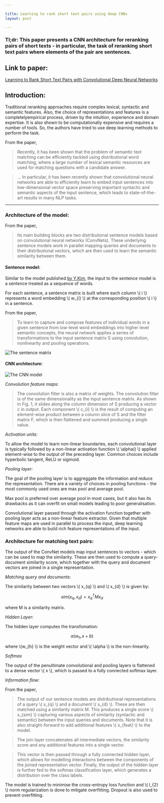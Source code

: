 ```yaml
---

title: Learning to rank short text pairs using deep CNNs
layout: post

---
```


### Tl;dr: This paper presents a CNN architecture for reranking pairs of short texts - in particular, the task of reranking short text pairs where elements of the pair are sentences.


## Link to paper: 

[Learning to Rank Short Text Pairs with Convolutional Deep Neural Networks](https://pdfs.semanticscholar.org/73d8/26d4c2363701b88e3e234fe3b8756c0f9671.pdf)

## Introduction:

Traditional reranking approaches require complex lexical, syntactic and semantic features.
Also, the choice of representations and features is a completelyempirical process, driven by the intuition, experience and
domain expertise. It is also shown to be computationally expensive and requires a number of tools. So, the authors have tried
to use deep learning methods to perform the task. 

From the paper,

> Recently, it has been shown that the problem of semantic text
matching can be efficiently tackled using distributional word matching,
where a large number of lexical semantic resources are used for
matching questions with a candidate answer.

> ... In particular, it has been recently shown that convolutional neural networks are able
to efficiently learn to embed input sentences into low-dimensional
vector space preserving important syntactic and semantic aspects of
the input sentence, which leads to state-of-the-art results in many
NLP tasks.

___

### Architecture of the model:

From the paper,

> Its main building blocks are two distributional sentence
models based on convolutional neural networks (ConvNets). These
underlying sentence models work in parallel mapping queries and
documents to their distributional vectors, which are then used to
learn the semantic similarity between them.

#### Sentence model:

Similar to the model published [by Y.Kim](http://www.aclweb.org/anthology/D14-1181), 
the input to the sentence model is a sentence treated as a sequence of words.

For each sentence, a sentence matrix is built where each column \\( i \\) represents a word embedding \\( w\_{i} \\) at the corresponding position \\( i \\) in a sentence.

From the paper,

>To learn to capture and compose features of individual words in a
given sentence from low-level word embeddings into higher level
semantic concepts, the neural network applies a series of transformations
to the input sentence matrix S using convolution, nonlinearity
and pooling operations.

![The sentence matrix](http://i.imgur.com/IFgZOyR.png)

#### CNN architecture:

![The CNN model](http://i.imgur.com/b6XY9Fw.png)

*Convolution feature maps:*

>The convolution filter is also a matrix of weights. 
The convolution filter is of the same dimensionality as the input sentence
matrix. As shown in Fig. 1, it slides along the column dimension
of S producing a vector c in output. Each component
\\( c\_{i} \\) is the result of computing an element-wise product between a
column slice of S and the filter matrix F, which is then flattened
and summed producing a single value.

*Activation units:*

To allow the model to learn non-linear boundaries, each
convolutional layer is typically followed by a non-linear activation
function \\( \alpha() \\) applied element-wise to the output of the preceding
layer. Common choices include hyperbolic tangent, ReLU or sigmoid.

*Pooling layer:*

The goal of the pooling layer is to aggreggate the information and
reduce the representation. There are a variety of choices in pooling functions -
the most commonly used ones are max pool and average pool.

Max pool is preferred over average pool in most cases, but it also has its drawbacks
as it can overfit on small models leading to poor generalisation. 

Convolutional layer passed through the activation function together with 
pooling layer acts as a non-linear feature extractor.
Given that multiple feature maps are used in parallel to process
the input, deep learning networks are able to build rich feature representations
of the input.

### Architecture for matching text pairs:

The output of the ConvNet models map input sentences to vectors - which can 
be used to map the similarity. These are then used to compute a query-document
similarity score, which together with the query and document vectors 
are joined in a single representation.

*Matching query and documents*:

The similarity between two vectors \\( x\_{q} \\) and \\( x\_{d} \\) is given by: 

  $$ sim(x_{q}, x_{d}) = x_{q}^TMx_{d} $$ 

where M is a similarity matrix. 
  
*Hidden Layer*:

The hidden layer computes the transfomation:
  
  $$ \alpha(w_{h}.x + b) $$
  
  where \\(w\_{h} \\) is the weight vector and \\( \alpha \\) is the non-linearity.
  
*Softmax*
  
The output of the penultimate convolutional and pooling layers
is flattened to a dense vector \\( x \\), which is passed to a fully connected
softmax layer.

*Information flow*:

From the paper,

>The output of our sentence models are distributional
representations of a query \\( x\_{q} \\) and a document \\( x\_{d} \\). These are then
matched using a similarity matrix M. This produces
a single score \\( x\_{sim} \\) capturing various aspects of similarity
(syntactic and semantic) between the input queries and documents.
Note that it is also straight-forward to add additional features \\( x\_{feat} \\)
to the model.

>The join layer concatenates all intermediate vectors, the similarity
score and any additional features into a single vector.

>This vector is then passed through a fully connected hidden layer,
which allows for modelling interactions between the components
of the joined representation vector. Finally, the output of the hidden
layer is further fed to the softmax classification layer, which
generates a distribution over the class labels.

The model is trained to minimise the cross-entropy loss function and
 \\( l\_{2} \\) norm regularization is done to mitigate overfitting. Dropout 
 is also used to prevent overfitting.
 
 





